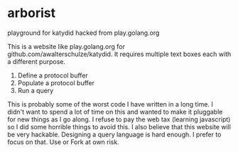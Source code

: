 arborist
========

playground for katydid hacked from play.golang.org

This is a website like play.golang.org for github.com/awalterschulze/katydid.
It requires multiple text boxes each with a different purpose.

1. Define a protocol buffer
2. Populate a protocol buffer
3. Run a query

This is probably some of the worst code I have written in a long time.
I didn't want to spend a lot of time on this and wanted to make it pluggable for new things as I go along.
I refuse to pay the web tax (learning javascript) so I did some horrible things to avoid this.
I also believe that this website will be very hackable.
Designing a query language is hard enough.  I prefer to focus on that.
Use or Fork at own risk.
